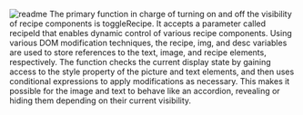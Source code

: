 ![readme](https://github.com/jadmusharbash/Your-Recipes/assets/123292194/5f00087b-3177-4628-8fdc-e6ea9e4b1e80)
The primary function in charge of turning on and off the visibility of recipe components is toggleRecipe. It accepts a parameter called recipeId that enables dynamic control of various recipe components. Using various DOM modification techniques, the recipe, img, and desc variables are used to store references to the text, image, and recipe elements, respectively. The function checks the current display state by gaining access to the style property of the picture and text elements, and then uses conditional expressions to apply modifications as necessary. This makes it possible for the image and text to behave like an accordion, revealing or hiding them depending on their current visibility.
